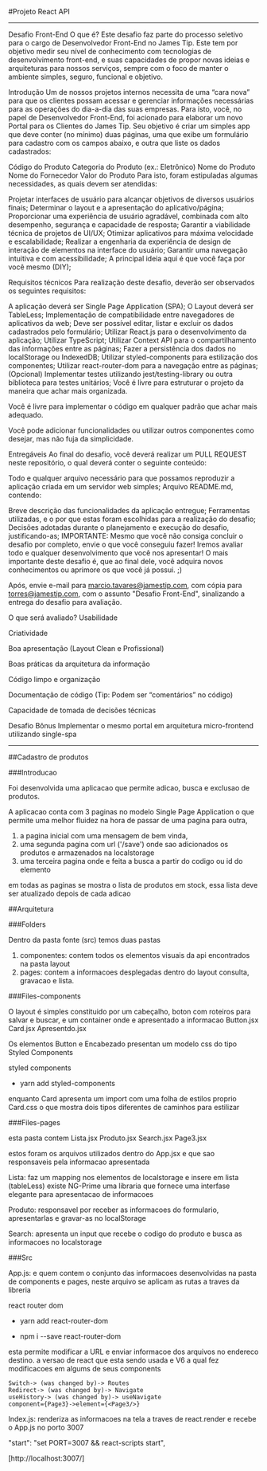 #Projeto React API
<hr>

Desafio Front-End
O que é?
Este desafio faz parte do processo seletivo para o cargo de Desenvolvedor Front-End no James Tip. Este tem por objetivo medir seu nível de conhecimento com tecnologias de desenvolvimento front-end, e suas capacidades de propor novas ideias e arquiteturas para nossos serviços, sempre com o foco de manter o ambiente simples, seguro, funcional e objetivo.

Introdução
Um de nossos projetos internos necessita de uma “cara nova” para que os clientes possam acessar e gerenciar informações necessárias para as operações do dia-a-dia das suas empresas. Para isto, você, no papel de Desenvolvedor Front-End, foi acionado para elaborar um novo Portal para os Clientes do James Tip. Seu objetivo é criar um simples app que deve conter (no mínimo) duas páginas, uma que exibe um formulário para cadastro com os campos abaixo, e outra que liste os dados cadastrados:

Código do Produto
Categoria do Produto (ex.: Eletrônico)
Nome do Produto
Nome do Fornecedor
Valor do Produto
Para isto, foram estipuladas algumas necessidades, as quais devem ser atendidas:

Projetar interfaces de usuário para alcançar objetivos de diversos usuários finais;
Determinar o layout e a apresentação do aplicativo/página;
Proporcionar uma experiência de usuário agradável, combinada com alto desempenho, segurança e capacidade de resposta;
Garantir a viabilidade técnica de projetos de UI/UX;
Otimizar aplicativos para máxima velocidade e escalabilidade;
Realizar a engenharia da experiência de design de interação de elementos na interface do usuário;
Garantir uma navegação intuitiva e com acessibilidade;
A principal ideia aqui é que você faça por você mesmo (DIY);

Requisitos técnicos
Para realização deste desafio, deverão ser observados os seguintes requisitos:

A aplicação deverá ser Single Page Application (SPA);
O Layout deverá ser TableLess;
Implementação de compatibilidade entre navegadores de aplicativos da web;
Deve ser possível editar, listar e excluir os dados cadastrados pelo formulário;
Utilizar React.js para o desenvolvimento da aplicação;
Utilizar TypeScript;
Utilizar Context API para o compartilhamento das informações entre as páginas;
Fazer a persistência dos dados no localStorage ou IndexedDB;
Utilizar styled-components para estilização dos componentes;
Utilizar react-router-dom para a navegação entre as páginas;
(Opcional) Implementar testes utilizando jest/testing-library ou outra biblioteca para testes unitários;
Você é livre para estruturar o projeto da maneira que achar mais organizada.

Você é livre para implementar o código em qualquer padrão que achar mais adequado.

Você pode adicionar funcionalidades ou utilizar outros componentes como desejar, mas não fuja da simplicidade.

Entregáveis
Ao final do desafio, você deverá realizar um PULL REQUEST neste repositório, o qual deverá conter o seguinte conteúdo:

Todo e qualquer arquivo necessário para que possamos reproduzir a aplicação criada em um servidor web simples;
Arquivo README.md, contendo:

Breve descrição das funcionalidades da aplicação entregue;
Ferramentas utilizadas, e o por que estas foram escolhidas para a realização do desafio;
Decisões adotadas durante o planejamento e execução do desafio, justificando-as;
IMPORTANTE: Mesmo que você não consiga concluir o desafio por completo, envie o que você conseguiu fazer! Iremos avaliar todo e qualquer desenvolvimento que você nos apresentar! O mais importante deste desafio é, que ao final dele, você adquira novos conhecimentos ou aprimore os que você já possui. ;)

Após, envie e-mail para marcio.tavares@jamestip.com, com cópia para torres@jamestip.com, com o assunto "Desafio Front-End", sinalizando a entrega do desafio para avaliação.

O que será avaliado?
Usabilidade

Criatividade

Boa apresentação (Layout Clean e Profissional)

Boas práticas da arquitetura da informação

Código limpo e organização

Documentação de código (Tip: Podem ser “comentários” no código)

Capacidade de tomada de decisões técnicas

Desafio Bônus
Implementar o mesmo portal em arquitetura micro-frontend utilizando single-spa

<hr>


##Cadastro de produtos 

###Introducao 

Foi desenvolvida uma aplicacao que permite adicao, busca e exclusao de produtos.

A aplicacao conta com 3 paginas no modelo Single Page Application o que permite uma melhor fluidez na hora de passar de uma pagina para outra, 
1) a pagina inicial com uma mensagem de bem vinda, 
2) uma segunda pagina com url ('/save') onde sao adicionados os produtos e armazenados na localstorage
3) uma terceira pagina onde e feita a busca a partir do codigo ou id do elemento

em todas as paginas se mostra o lista de produtos em stock, essa lista deve ser atualizado depois de cada adicao 

##Arquitetura

###Folders

Dentro da pasta fonte (src) temos duas pastas 

1) componentes:  contem todos os elementos visuais da api encontrados na pasta layout
2) pages: contem a informacoes desplegadas dentro do layout consulta, gravacao e lista.

###Files-components

O layout é simples constituido por um cabeçalho, boton com roteiros para salvar e buscar, e um container onde e apresentado a informacao
Button.jsx
Card.jsx
Apresentdo.jsx

Os elementos Button e Encabezado presentan um modelo css do tipo Styled Components

styled components
- yarn add styled-components

enquanto Card apresenta um import com uma folha de estilos proprio Card.css o que mostra dois tipos diferentes de caminhos para estilizar

###Files-pages

esta pasta contem 
Lista.jsx
Produto.jsx
Search.jsx
Page3.jsx

estos foram os arquivos utilizados dentro do App.jsx e que sao responsaveis pela informacao apresentada

Lista: faz um mapping nos elementos de localstorage e insere em lista (tableLess) existe NG-Prime uma libraria que fornece uma interfase elegante 
para apresentacao de informacoes

Produto: responsavel por receber as informacoes do formulario, apresentarlas e gravar-as no localStorage

Search: apresenta un input que recebe o codigo do produto e busca as informacoes no localstorage

###Src

App.js: e quem contem o conjunto das informacoes desenvolvidas na pasta de components e pages, neste arquivo se aplicam as rutas a traves da libreria

react router dom
- yarn add react-router-dom  

- npm i --save react-router-dom 

esta permite modificar a URL e enviar informacoe dos arquivos no endereco destino. a versao de react que esta sendo usada e V6 a qual fez modificacoes em 
algums de seus components

	Switch-> (was changed by)-> Routes
	Redirect-> (was changed by)-> Navigate
	useHistory-> (was changed by)-> useNavigate
	component={Page3}->element={<Page3/>}

Index.js: renderiza as informacoes na tela a traves de react.render e recebe o App.js no porto  3007

"start": "set PORT=3007 && react-scripts start",

[http://localhost:3007/]

